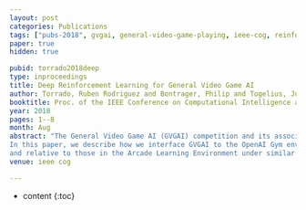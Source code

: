```yaml
---
layout: post
categories: Publications
tags: ["pubs-2018", gvgai, general-video-game-playing, ieee-cog, reinforcement-learning]
paper: true
hidden: true

pubid: torrado2018deep
type: inproceedings
title: Deep Reinforcement Learning for General Video Game AI
author: Torrado, Ruben Rodriguez and Bontrager, Philip and Togelius, Julian and Liu, Jialin and Perez-Liebana, Diego
booktitle: Proc. of the IEEE Conference on Computational Intelligence and Games (CIG)
year: 2018
pages: 1--8
month: Aug
abstract: "The General Video Game AI (GVGAI) competition and its associated software framework provides a way of benchmarking AI algorithms on a large number of games written in a domain-specific description language. While the competition has seen plenty of interest, it has so far focused on online planning, providing a forward model that allows the use of algorithms such as Monte Carlo Tree Search.
In this paper, we describe how we interface GVGAI to the OpenAI Gym environment, a widely used way of connecting agents to reinforcement learning problems. Using this interface, we characterize how widely used implementations of several deep reinforcement learning algorithms fare on a number of GVGAI games. We further analyze the results to provide a first indication of the relative difficulty of these games relative to each other,
and relative to those in the Arcade Learning Environment under similar conditions."
venue: ieee cog

---
```


* content
{:toc}

